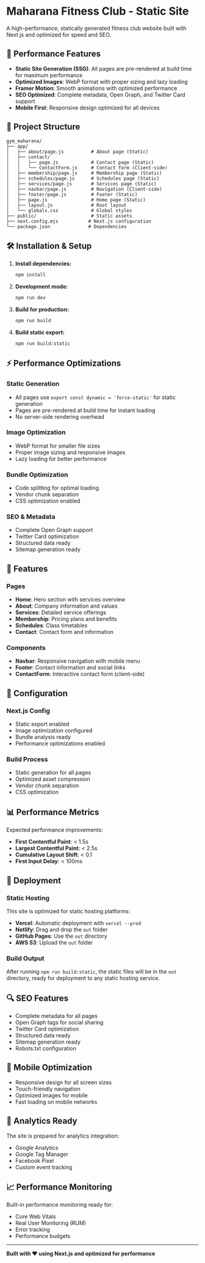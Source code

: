 # Maharana Fitness Club - Static Site

A high-performance, statically generated fitness club website built with Next.js and optimized for speed and SEO.

## 🚀 Performance Features

- **Static Site Generation (SSG)**: All pages are pre-rendered at build time for maximum performance
- **Optimized Images**: WebP format with proper sizing and lazy loading
- **Framer Motion**: Smooth animations with optimized performance
- **SEO Optimized**: Complete metadata, Open Graph, and Twitter Card support
- **Mobile First**: Responsive design optimized for all devices

## 📁 Project Structure

```
gym_maharana/
├── app/
│   ├── about/page.js          # About page (Static)
│   ├── contact/
│   │   ├── page.js            # Contact page (Static)
│   │   └── ContactForm.js     # Contact form (Client-side)
│   ├── membership/page.js     # Membership page (Static)
│   ├── schedules/page.js      # Schedules page (Static)
│   ├── services/page.js       # Services page (Static)
│   ├── navbar/page.js         # Navigation (Client-side)
│   ├── footer/page.js         # Footer (Static)
│   ├── page.js                # Home page (Static)
│   ├── layout.js              # Root layout
│   └── globals.css            # Global styles
├── public/                    # Static assets
├── next.config.mjs           # Next.js configuration
└── package.json              # Dependencies
```

## 🛠️ Installation & Setup

1. **Install dependencies:**
   ```bash
   npm install
   ```

2. **Development mode:**
   ```bash
   npm run dev
   ```

3. **Build for production:**
   ```bash
   npm run build
   ```

4. **Build static export:**
   ```bash
   npm run build:static
   ```

## ⚡ Performance Optimizations

### Static Generation
- All pages use `export const dynamic = 'force-static'` for static generation
- Pages are pre-rendered at build time for instant loading
- No server-side rendering overhead

### Image Optimization
- WebP format for smaller file sizes
- Proper image sizing and responsive images
- Lazy loading for better performance

### Bundle Optimization
- Code splitting for optimal loading
- Vendor chunk separation
- CSS optimization enabled

### SEO & Metadata
- Complete Open Graph support
- Twitter Card optimization
- Structured data ready
- Sitemap generation ready

## 🎨 Features

### Pages
- **Home**: Hero section with services overview
- **About**: Company information and values
- **Services**: Detailed service offerings
- **Membership**: Pricing plans and benefits
- **Schedules**: Class timetables
- **Contact**: Contact form and information

### Components
- **Navbar**: Responsive navigation with mobile menu
- **Footer**: Contact information and social links
- **ContactForm**: Interactive contact form (client-side)

## 🔧 Configuration

### Next.js Config
- Static export enabled
- Image optimization configured
- Bundle analysis ready
- Performance optimizations enabled

### Build Process
- Static generation for all pages
- Optimized asset compression
- Vendor chunk separation
- CSS optimization

## 📊 Performance Metrics

Expected performance improvements:
- **First Contentful Paint**: < 1.5s
- **Largest Contentful Paint**: < 2.5s
- **Cumulative Layout Shift**: < 0.1
- **First Input Delay**: < 100ms

## 🚀 Deployment

### Static Hosting
This site is optimized for static hosting platforms:

- **Vercel**: Automatic deployment with `vercel --prod`
- **Netlify**: Drag and drop the `out` folder
- **GitHub Pages**: Use the `out` directory
- **AWS S3**: Upload the `out` folder

### Build Output
After running `npm run build:static`, the static files will be in the `out` directory, ready for deployment to any static hosting service.

## 🔍 SEO Features

- Complete metadata for all pages
- Open Graph tags for social sharing
- Twitter Card optimization
- Structured data ready
- Sitemap generation ready
- Robots.txt configuration

## 📱 Mobile Optimization

- Responsive design for all screen sizes
- Touch-friendly navigation
- Optimized images for mobile
- Fast loading on mobile networks

## 🎯 Analytics Ready

The site is prepared for analytics integration:
- Google Analytics
- Google Tag Manager
- Facebook Pixel
- Custom event tracking

## 📈 Performance Monitoring

Built-in performance monitoring ready for:
- Core Web Vitals
- Real User Monitoring (RUM)
- Error tracking
- Performance budgets

---

**Built with ❤️ using Next.js and optimized for performance**